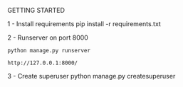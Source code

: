 GETTING STARTED

1 - Install requirements
  pip install -r requirements.txt
 
2 - Runserver on port 8000

    python manage.py runserver
    
    http://127.0.0.1:8000/
    
3 - Create superuser
    python manage.py createsuperuser
    
